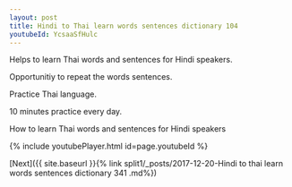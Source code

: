```yaml
---
layout: post
title: Hindi to Thai learn words sentences dictionary 104 
youtubeId: YcsaaSfHulc
---
```

 
 
Helps to learn Thai words and sentences for Hindi speakers.

Opportunitiy to repeat the words sentences. 

Practice Thai language. 
 
10 minutes practice every day. 
 
How to learn Thai words and sentences for Hindi speakers 
 
{% include youtubePlayer.html id=page.youtubeId %}
 
 
[Next]({{ site.baseurl }}{% link  split1/_posts/2017-12-20-Hindi to thai learn words sentences dictionary 341 .md%})
 
